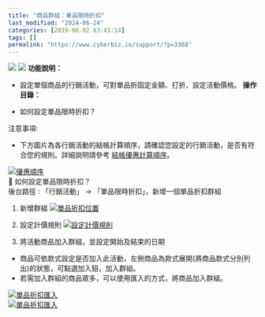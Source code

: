 ```yaml
---
title: "商品群組：單品限時折扣"
last_modified: "2024-06-24"
categories: [2019-08-02 03:41:14]
tags: []
permalink: "https://www.cyberbiz.io/support/?p=3368"
---
```


![](https://www.cyberbiz.io/support/wp-content/uploads/適用站別.png)
[![](https://www.cyberbiz.io/support/wp-content/uploads/台灣站.png)](https://www.cyberbiz.io/support/?page_id=2490)
**功能說明：**  

* 設定單個商品的行銷活動，可對單品折固定金額、打折、設定活動價格。
**操作目錄：**

* 如何設定單品限時折扣？

注意事項:  

* 下方圖片為各行銷活動的結帳計算順序，請確認您設定的行銷活動，是否有符合您的規則。詳細說明請參考 [ 結帳優惠計算順序](https://www.cyberbiz.io/support/?p=1141)。

[![優惠順序](https://www.cyberbiz.io/support/wp-content/uploads/2021/12/TOP02.png)](https://www.cyberbiz.io/support/wp-content/uploads/2021/12/TOP02.png)  
📌 如何設定單品限時折扣？  
後台路徑 : 「行銷活動」 → 「單品限時折扣」，新增一個單品折扣群組  


1. 新增群組 [![單品折扣位置](https://www.cyberbiz.co/support/wp-content/uploads/2019/08/單品折扣位置.png)](https://www.cyberbiz.co/support/wp-content/uploads/2019/08/單品折扣位置.png)  


2. 設定計價規則 [![設定計價規則](https://www.cyberbiz.co/support/wp-content/uploads/2019/08/設定計價規則1.png)](https://www.cyberbiz.co/support/wp-content/uploads/2019/08/設定計價規則1.png)  


3. 將活動商品加入群組，並設定開始及結束的日期 
* 商品可依款式設定是否加入此活動，左側商品為款式展開(將商品款式分別列出)的狀態，可點選加入鈕，加入群組。
* 若需加入群組的商品眾多，可以使用匯入的方式，將商品加入群組。  

[![單品折扣匯入](https://www.cyberbiz.co/support/wp-content/uploads/2019/08/單品折扣匯入.png)](https://www.cyberbiz.co/support/wp-content/uploads/2019/08/單品折扣匯入.png)  
[![單品折扣匯入](https://www.cyberbiz.co/support/wp-content/uploads/2019/08/單品折扣匯入-2.png)](https://www.cyberbiz.co/support/wp-content/uploads/2019/08/單品折扣匯入-2.png)  

